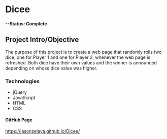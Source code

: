 # Dicee

#### --Status: Complete

## Project Intro/Objective
The purpose of this project is to create a web page that randomly rolls two dice, one for Player 1 and one for Player 2, whenever the web page is refreshed. Both dice have their own values and the winner is announced depending on whose dice value was higher.

### Technologies
* jQuery
* JavaScript
* HTML
* CSS

#### GitHub Page
https://jasonzelaya.github.io/Dicee/
